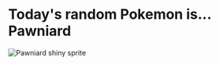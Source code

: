 # Today's random Pokemon is... Pawniard

![Pawniard shiny sprite](https://raw.githubusercontent.com/PokeAPI/sprites/master/sprites/pokemon/shiny/624.png)